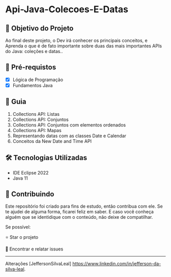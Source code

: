<h1>Api-Java-Colecoes-E-Datas </h1>

<h2>🎯 Objetivo do Projeto</h2>
<p>Ao final deste projeto, o Dev irá conhecer os principais conceitos, e Aprenda o que é de fato importante sobre duas das mais importantes APIs do Java: coleções e datas..</p>

<h2>
🛑 Pré-requistos
</h2>

- [x] Lógica de Programação
- [x] Fundamentos Java

<h2> 🚦 Guia </h2>

<ol>
    <li>  Collections API: Listas </li>
    <li>  Collections API: Conjuntos</li>
    <li>  Collections API: Conjuntos com elementos ordenados</li>
    <li>  Collections API: Mapas</li>
    <li>  Representando datas com as classes Date e Calendar</li>
    <li>  Conceitos da New Date and Time API</li>
</ol>

<h2>🛠 Tecnologias Utilizadas</h2>

<ul>
    <li>IDE Eclipse 2022</li>
    <li>Java 11</li>
</ul>

<h2> 🤝 Contribuindo </h2>

Este repositório foi criado para fins de estudo, então contribua com ele. Se te ajudei de alguma forma, ficarei feliz em
saber. E caso você conheça alguém que se identidique com o conteúdo, não deixe de compatilhar.

Se possível:

⭐️ Star o projeto

🐛 Encontrar e relatar issues

------------

Alterações [JeffersonSilvaLeal] https://www.linkedin.com/in/jefferson-da-silva-leal.



